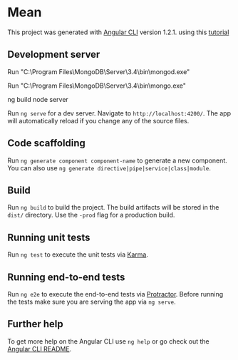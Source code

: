 # Mean

This project was generated with [Angular CLI](https://github.com/angular/angular-cli) version 1.2.1.
using this [tutorial](https://coursetro.com/posts/code/84/Setting-up-an-Angular-4-MEAN-Stack-(Tutorial)) 

## Development server

Run
"C:\Program Files\MongoDB\Server\3.4\bin\mongod.exe"

Run
"C:\Program Files\MongoDB\Server\3.4\bin\mongo.exe"

ng build
node server

Run `ng serve` for a dev server. Navigate to `http://localhost:4200/`. The app will automatically reload if you change any of the source files.

## Code scaffolding

Run `ng generate component component-name` to generate a new component. You can also use `ng generate directive|pipe|service|class|module`.

## Build

Run `ng build` to build the project. The build artifacts will be stored in the `dist/` directory. Use the `-prod` flag for a production build.

## Running unit tests

Run `ng test` to execute the unit tests via [Karma](https://karma-runner.github.io).

## Running end-to-end tests

Run `ng e2e` to execute the end-to-end tests via [Protractor](http://www.protractortest.org/).
Before running the tests make sure you are serving the app via `ng serve`.

## Further help

To get more help on the Angular CLI use `ng help` or go check out the [Angular CLI README](https://github.com/angular/angular-cli/blob/master/README.md).
